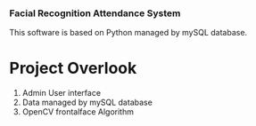 ### Facial Recognition Attendance System

This software is based on Python managed by mySQL database.

# Project Overlook
1. Admin User interface
2. Data managed by mySQL database
3. OpenCV frontalface Algorithm
